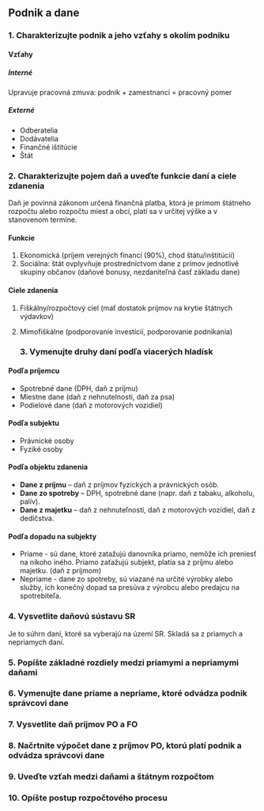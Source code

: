 ## Podnik a dane
### 1. Charakterizujte podnik a jeho vzťahy s okolím podniku
#### Vzťahy
##### Interné 
Upravuje pracovná zmuva: podnik + zamestnanci = pracovný pomer
##### Externé
- Odberatelia
- Dodávatelia
- Finančné ištitúcie
- Štát
### 2. Charakterizujte pojem daň a uveďte funkcie daní a ciele zdanenia
Daň je povinná zákonom určená finančná platba, ktorá je prímom štátneho rozpočtu alebo rozpočtu miest a obcí, platí sa v určitej výške a v stanovenom termíne.
#### Funkcie
1. Ekonomická (príjem verejných financí (90%), chod štátu/inštitúcií)
2. Sociálna: štát ovplyvňuje prostredníctvom dane z prímov jednotlivé skupiny občanov (daňové bonusy, nezdaniteľná časť základu dane)
#### Ciele zdanenia
1. Fiškálny/rozpočtový ciel (mať dostatok príjmov na krytie štátnych výdavkov)
2. Mimofiškálne (podporovanie investícií, podporovanie podnikania)

	### 3. Vymenujte druhy daní podľa viacerých hladísk
#### Podľa príjemcu
- Spotrebné dane (DPH, daň z príjmu)
- Miestne dane (daň z nehnutelnosti, daň za psa)
- Podielové dane (daň z motorových vozidiel)
#### Podľa subjektu
- Právnické osoby
- Fyziké osoby

#### Podľa objektu zdanenia
- **Dane z príjmu** – daň z príjmov fyzických a právnických osôb.
- **Dane zo spotreby** – DPH, spotrebné dane (napr. daň z tabaku, alkoholu, palív).
- **Dane z majetku** – daň z nehnuteľností, daň z motorových vozidiel, daň z dedičstva.

#### Podľa dopadu na subjekty
- Priame - sú dane, ktoré zatažujú danovníka priamo, nemôže ich preniesť na nikoho iného. Priamo zaťažujú subjekt, platia sa z príjmu alebo majetku. (daň z príjmom)
- Nepriame - dane zo spotreby, sú viazané na určité výrobky alebo služby, ich konečný dopad sa presúva z výrobcu alebo predajcu na spotrebiteľa.

### 4. Vysvetlite daňovú sústavu SR
Je to súhrn daní, ktoré sa vyberajú na území SR. Skladá sa z priamych a nepriamych daní.
### 5. Popíšte základné rozdiely medzi priamymi a nepriamymi daňami
### 6. Vymenujte dane priame a nepriame, ktoré odvádza podnik správcovi dane
### 7. Vysvetlite daň príjmov PO a FO
### 8. Načrtnite výpočet dane z príjmov PO, ktorú platí podnik a odvádza správcovi dane
### 9. Uveďte vzťah medzi daňami a štátnym rozpočtom
### 10. Opíšte postup rozpočtového procesu